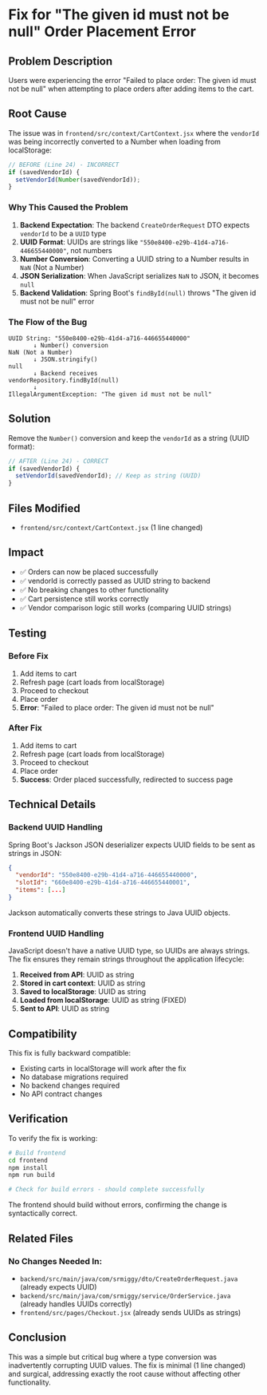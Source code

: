 # Fix for "The given id must not be null" Order Placement Error

## Problem Description

Users were experiencing the error "Failed to place order: The given id must not be null" when attempting to place orders after adding items to the cart.

## Root Cause

The issue was in `frontend/src/context/CartContext.jsx` where the `vendorId` was being incorrectly converted to a Number when loading from localStorage:

```javascript
// BEFORE (Line 24) - INCORRECT
if (savedVendorId) {
  setVendorId(Number(savedVendorId));
}
```

### Why This Caused the Problem

1. **Backend Expectation**: The backend `CreateOrderRequest` DTO expects `vendorId` to be a `UUID` type
2. **UUID Format**: UUIDs are strings like `"550e8400-e29b-41d4-a716-446655440000"`, not numbers
3. **Number Conversion**: Converting a UUID string to a Number results in `NaN` (Not a Number)
4. **JSON Serialization**: When JavaScript serializes `NaN` to JSON, it becomes `null`
5. **Backend Validation**: Spring Boot's `findById(null)` throws "The given id must not be null" error

### The Flow of the Bug

```
UUID String: "550e8400-e29b-41d4-a716-446655440000"
       ↓ Number() conversion
NaN (Not a Number)
       ↓ JSON.stringify()
null
       ↓ Backend receives
vendorRepository.findById(null)
       ↓
IllegalArgumentException: "The given id must not be null"
```

## Solution

Remove the `Number()` conversion and keep the `vendorId` as a string (UUID format):

```javascript
// AFTER (Line 24) - CORRECT
if (savedVendorId) {
  setVendorId(savedVendorId); // Keep as string (UUID)
}
```

## Files Modified

- `frontend/src/context/CartContext.jsx` (1 line changed)

## Impact

- ✅ Orders can now be placed successfully
- ✅ vendorId is correctly passed as UUID string to backend
- ✅ No breaking changes to other functionality
- ✅ Cart persistence still works correctly
- ✅ Vendor comparison logic still works (comparing UUID strings)

## Testing

### Before Fix
1. Add items to cart
2. Refresh page (cart loads from localStorage)
3. Proceed to checkout
4. Place order
5. **Error**: "Failed to place order: The given id must not be null"

### After Fix
1. Add items to cart
2. Refresh page (cart loads from localStorage)
3. Proceed to checkout
4. Place order
5. **Success**: Order placed successfully, redirected to success page

## Technical Details

### Backend UUID Handling

Spring Boot's Jackson JSON deserializer expects UUID fields to be sent as strings in JSON:

```json
{
  "vendorId": "550e8400-e29b-41d4-a716-446655440000",
  "slotId": "660e8400-e29b-41d4-a716-446655440001",
  "items": [...]
}
```

Jackson automatically converts these strings to Java UUID objects.

### Frontend UUID Handling

JavaScript doesn't have a native UUID type, so UUIDs are always strings. The fix ensures they remain strings throughout the application lifecycle:

1. **Received from API**: UUID as string
2. **Stored in cart context**: UUID as string  
3. **Saved to localStorage**: UUID as string
4. **Loaded from localStorage**: UUID as string (FIXED)
5. **Sent to API**: UUID as string

## Compatibility

This fix is fully backward compatible:
- Existing carts in localStorage will work after the fix
- No database migrations required
- No backend changes required
- No API contract changes

## Verification

To verify the fix is working:

```bash
# Build frontend
cd frontend
npm install
npm run build

# Check for build errors - should complete successfully
```

The frontend should build without errors, confirming the change is syntactically correct.

## Related Files

### No Changes Needed In:
- `backend/src/main/java/com/srmiggy/dto/CreateOrderRequest.java` (already expects UUID)
- `backend/src/main/java/com/srmiggy/service/OrderService.java` (already handles UUIDs correctly)
- `frontend/src/pages/Checkout.jsx` (already sends UUIDs as strings)

## Conclusion

This was a simple but critical bug where a type conversion was inadvertently corrupting UUID values. The fix is minimal (1 line changed) and surgical, addressing exactly the root cause without affecting other functionality.

